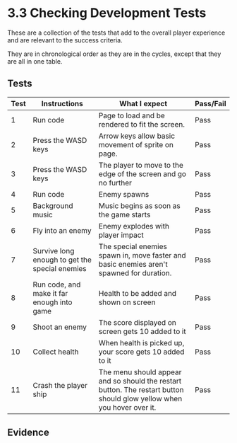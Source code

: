 # 3.3 Checking Development Tests

These are a collection of the tests that add to the overall player experience and are relevant to the success criteria.&#x20;

They are in chronological order as they are in the cycles, except that they are all in one table.&#x20;

## Tests

| Test | Instructions                                   | What I expect                                                                                                           | Pass/Fail |
| ---- | ---------------------------------------------- | ----------------------------------------------------------------------------------------------------------------------- | --------- |
| 1    | Run code                                       | Page to load and be rendered to fit the screen.                                                                         | Pass      |
| 2    | Press the WASD keys                            | Arrow keys allow basic movement of sprite on page.                                                                      | Pass      |
| 3    | Press the WASD keys                            | The player to move to the edge of the screen and go no further                                                          | Pass      |
| 4    | Run code                                       | Enemy spawns                                                                                                            | Pass      |
| 5    | Background music                               | Music begins as soon as the game starts                                                                                 | Pass      |
| 6    | Fly into an enemy                              | Enemy explodes with player impact                                                                                       | Pass      |
| 7    | Survive long enough to get the special enemies | The special enemies spawn in, move faster and basic enemies aren't spawned for duration.                                | Pass      |
| 8    | Run code, and make it far enough into game     | Health to be added and shown on screen                                                                                  | Pass      |
| 9    | Shoot an enemy                                 | The score displayed on screen gets 10 added to it                                                                       | Pass      |
| 10   | Collect health                                 | When health is picked up, your score gets 10 added to it                                                                | Pass      |
| 11   | Crash the player ship                          | The menu should appear and so should the restart button. The restart button should glow yellow when you hover over it.  | Pass      |

## Evidence
